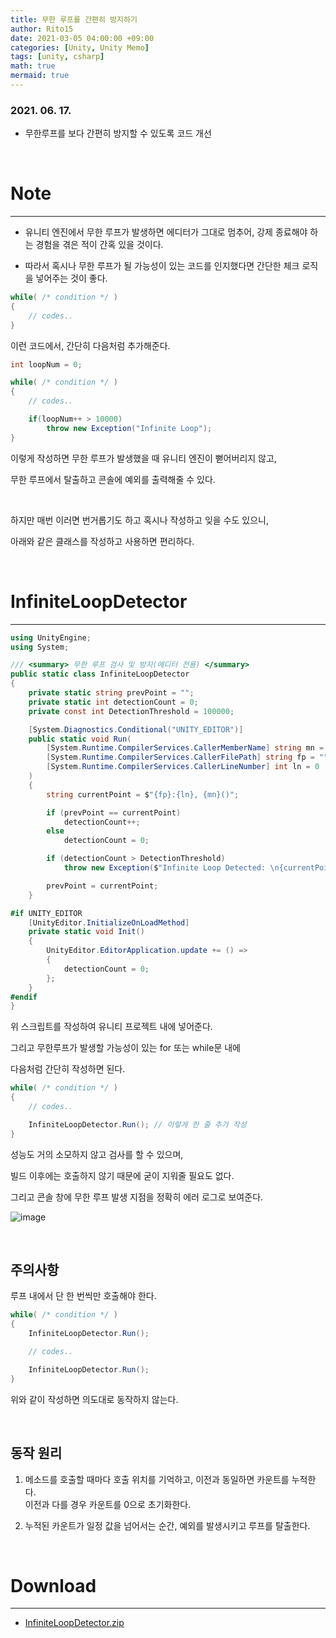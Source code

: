 ```yaml
---
title: 무한 루프를 간편히 방지하기
author: Rito15
date: 2021-03-05 04:00:00 +09:00
categories: [Unity, Unity Memo]
tags: [unity, csharp]
math: true
mermaid: true
---
```


### 2021. 06. 17.
- 무한루프를 보다 간편히 방지할 수 있도록 코드 개선

<br>

# Note
---
- 유니티 엔진에서 무한 루프가 발생하면 에디터가 그대로 멈추어, 강제 종료해야 하는 경험을 겪은 적이 간혹 있을 것이다.

- 따라서 혹시나 무한 루프가 될 가능성이 있는 코드를 인지했다면 간단한 체크 로직을 넣어주는 것이 좋다.

```cs
while( /* condition */ )
{
    // codes..
}
```

이런 코드에서, 간단히 다음처럼 추가해준다.


```cs
int loopNum = 0;

while( /* condition */ )
{
    // codes..

    if(loopNum++ > 10000)
        throw new Exception("Infinite Loop");
}
```

이렇게 작성하면 무한 루프가 발생했을 때 유니티 엔진이 뻗어버리지 않고,

무한 루프에서 탈출하고 콘솔에 예외를 출력해줄 수 있다.

<br>

하지만 매번 이러면 번거롭기도 하고 혹시나 작성하고 잊을 수도 있으니,

아래와 같은 클래스를 작성하고 사용하면 편리하다.

<br>

# InfiniteLoopDetector
---

```cs
using UnityEngine;
using System;

/// <summary> 무한 루프 검사 및 방지(에디터 전용) </summary>
public static class InfiniteLoopDetector
{
    private static string prevPoint = "";
    private static int detectionCount = 0;
    private const int DetectionThreshold = 100000;

    [System.Diagnostics.Conditional("UNITY_EDITOR")]
    public static void Run(
        [System.Runtime.CompilerServices.CallerMemberName] string mn = "",
        [System.Runtime.CompilerServices.CallerFilePath] string fp = "",
        [System.Runtime.CompilerServices.CallerLineNumber] int ln = 0
    )
    {
        string currentPoint = $"{fp}:{ln}, {mn}()";

        if (prevPoint == currentPoint)
            detectionCount++;
        else
            detectionCount = 0;

        if (detectionCount > DetectionThreshold)
            throw new Exception($"Infinite Loop Detected: \n{currentPoint}\n\n");

        prevPoint = currentPoint;
    }

#if UNITY_EDITOR
    [UnityEditor.InitializeOnLoadMethod]
    private static void Init()
    {
        UnityEditor.EditorApplication.update += () =>
        {
            detectionCount = 0;
        };
    }
#endif
}
```

위 스크립트를 작성하여 유니티 프로젝트 내에 넣어준다.


그리고 무한루프가 발생할 가능성이 있는 for 또는 while문 내에

다음처럼 간단히 작성하면 된다.

```cs
while( /* condition */ )
{
    // codes..

    InfiniteLoopDetector.Run(); // 이렇게 한 줄 추가 작성
}
```

성능도 거의 소모하지 않고 검사를 할 수 있으며, 

빌드 이후에는 호출하지 않기 때문에 굳이 지워줄 필요도 없다.

그리고 콘솔 창에 무한 루프 발생 지점을 정확히 에러 로그로 보여준다.

![image](https://user-images.githubusercontent.com/42164422/122255002-aaf80100-cf08-11eb-986e-63060ee94bcd.png)

<br>

## **주의사항**

루프 내에서 단 한 번씩만 호출해야 한다.

```cs
while( /* condition */ )
{
    InfiniteLoopDetector.Run();

    // codes..

    InfiniteLoopDetector.Run();
}
```

위와 같이 작성하면 의도대로 동작하지 않는다.

<br>

## **동작 원리**

1. 메소드를 호출할 때마다 호출 위치를 기억하고, 이전과 동일하면 카운트를 누적한다.<br>
   이전과 다를 경우 카운트를 0으로 초기화한다.

2. 누적된 카운트가 일정 값을 넘어서는 순간, 예외를 발생시키고 루프를 탈출한다.

<br>

# Download
---
- [InfiniteLoopDetector.zip](https://github.com/rito15/Images/files/6680557/InfiniteLoopDetector.zip)